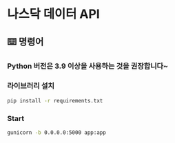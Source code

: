# 나스닥 데이터 API

## ⌨️ 명령어

### Python 버전은 3.9 이상을 사용하는 것을 권장합니다~

### 라이브러리 설치
```bash
pip install -r requirements.txt
```
### Start

```bash
gunicorn -b 0.0.0.0:5000 app:app
```